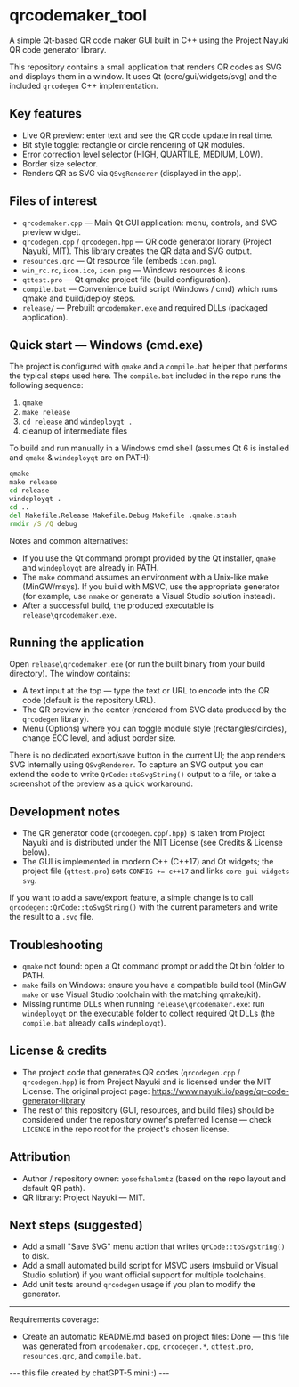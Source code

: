 
# qrcodemaker_tool

A simple Qt-based QR code maker GUI built in C++ using the Project Nayuki QR code generator library.

This repository contains a small application that renders QR codes as SVG and displays them in a window. It uses Qt (core/gui/widgets/svg) and the included `qrcodegen` C++ implementation.

## Key features

- Live QR preview: enter text and see the QR code update in real time.
- Bit style toggle: rectangle or circle rendering of QR modules.
- Error correction level selector (HIGH, QUARTILE, MEDIUM, LOW).
- Border size selector.
- Renders QR as SVG via `QSvgRenderer` (displayed in the app).

## Files of interest

- `qrcodemaker.cpp` — Main Qt GUI application: menu, controls, and SVG preview widget.
- `qrcodegen.cpp` / `qrcodegen.hpp` — QR code generator library (Project Nayuki, MIT). This library creates the QR data and SVG output.
- `resources.qrc` — Qt resource file (embeds `icon.png`).
- `win_rc.rc`, `icon.ico`, `icon.png` — Windows resources & icons.
- `qttest.pro` — Qt qmake project file (build configuration).
- `compile.bat` — Convenience build script (Windows / cmd) which runs qmake and build/deploy steps.
- `release/` — Prebuilt `qrcodemaker.exe` and required DLLs (packaged application).

## Quick start — Windows (cmd.exe)

The project is configured with `qmake` and a `compile.bat` helper that performs the typical steps used here. The `compile.bat` included in the repo runs the following sequence:

1. `qmake`
2. `make release`
3. `cd release` and `windeployqt .`
4. cleanup of intermediate files

To build and run manually in a Windows cmd shell (assumes Qt 6 is installed and `qmake` & `windeployqt` are on PATH):

```bat
qmake
make release
cd release
windeployqt .
cd ..
del Makefile.Release Makefile.Debug Makefile .qmake.stash
rmdir /S /Q debug
```

Notes and common alternatives:
- If you use the Qt command prompt provided by the Qt installer, `qmake` and `windeployqt` are already in PATH.
- The `make` command assumes an environment with a Unix-like make (MinGW/msys). If you build with MSVC, use the appropriate generator (for example, use `nmake` or generate a Visual Studio solution instead).
- After a successful build, the produced executable is `release\qrcodemaker.exe`.

## Running the application

Open `release\qrcodemaker.exe` (or run the built binary from your build directory). The window contains:

- A text input at the top — type the text or URL to encode into the QR code (default is the repository URL).
- The QR preview in the center (rendered from SVG data produced by the `qrcodegen` library).
- Menu (Options) where you can toggle module style (rectangles/circles), change ECC level, and adjust border size.

There is no dedicated export/save button in the current UI; the app renders SVG internally using `QSvgRenderer`. To capture an SVG output you can extend the code to write `QrCode::toSvgString()` output to a file, or take a screenshot of the preview as a quick workaround.

## Development notes

- The QR generator code (`qrcodegen.cpp`/`.hpp`) is taken from Project Nayuki and is distributed under the MIT License (see Credits & License below).
- The GUI is implemented in modern C++ (C++17) and Qt widgets; the project file (`qttest.pro`) sets `CONFIG += c++17` and links `core gui widgets svg`.

If you want to add a save/export feature, a simple change is to call `qrcodegen::QrCode::toSvgString()` with the current parameters and write the result to a `.svg` file.

## Troubleshooting

- `qmake` not found: open a Qt command prompt or add the Qt bin folder to PATH.
- `make` fails on Windows: ensure you have a compatible build tool (MinGW `make` or use Visual Studio toolchain with the matching qmake/kit).
- Missing runtime DLLs when running `release\qrcodemaker.exe`: run `windeployqt` on the executable folder to collect required Qt DLLs (the `compile.bat` already calls `windeployqt`).

## License & credits

- The project code that generates QR codes (`qrcodegen.cpp` / `qrcodegen.hpp`) is from Project Nayuki and is licensed under the MIT License. The original project page: https://www.nayuki.io/page/qr-code-generator-library
- The rest of this repository (GUI, resources, and build files) should be considered under the repository owner's preferred license — check `LICENCE` in the repo root for the project's chosen license.

## Attribution

- Author / repository owner: `yosefshalomtz` (based on the repo layout and default QR path).
- QR library: Project Nayuki — MIT.

## Next steps (suggested)

- Add a small "Save SVG" menu action that writes `QrCode::toSvgString()` to disk.
- Add a small automated build script for MSVC users (msbuild or Visual Studio solution) if you want official support for multiple toolchains.
- Add unit tests around `qrcodegen` usage if you plan to modify the generator.

---

Requirements coverage:

- Create an automatic README.md based on project files: Done — this file was generated from `qrcodemaker.cpp`, `qrcodegen.*`, `qttest.pro`, `resources.qrc`, and `compile.bat`.



--- this file created by chatGPT-5 mini :) ---